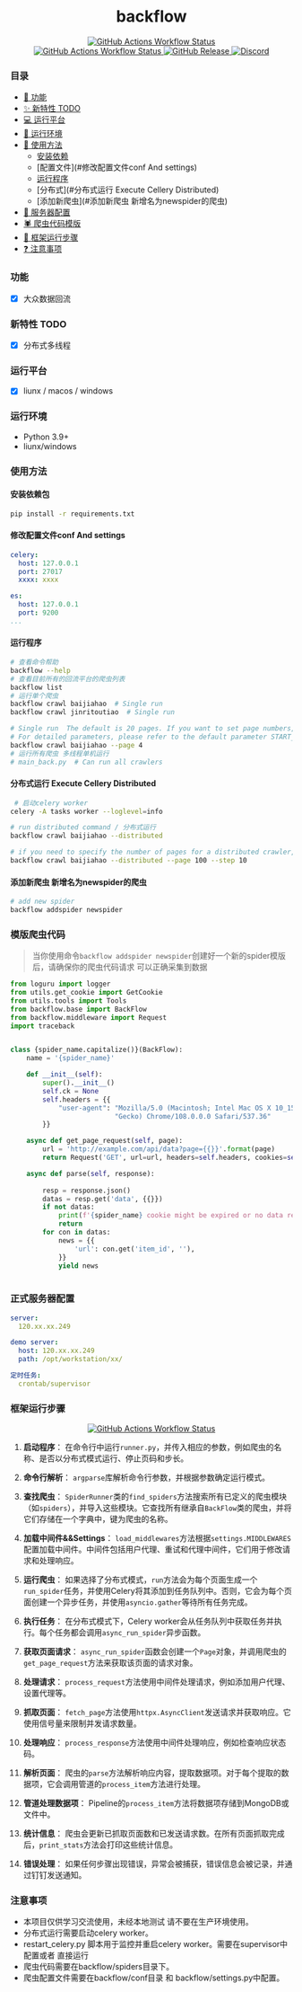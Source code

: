 <div align="center">
    <h1>backflow</h1>
</div>


<div align="center">
    <a href="https://github.com/redpintings/Flowback">
        <img alt="GitHub Actions Workflow Status" src="https://image.dzplus.dzng.com/2024/06/06/17176669138534.jpg" />
    </a>
</div>

<div align="center">
    <a href="">
        <img alt="GitHub Actions Workflow Status" src="https://image.dzplus.dzng.com/2024/06/06/17176696807966.jpg" />
    </a>
    <a href="">
        <img alt="GitHub Release" src="https://image.dzplus.dzng.com/2024/06/06/17176697207099.jpg" />
    </a>
    <a href="">
        <img alt="Discord" src="https://image.dzplus.dzng.com/2024/06/06/17176697507539.jpg" />
    </a>
</div>


### 目录

- [🎯 功能](#功能)
- [✨ 新特性 TODO](#新特性-todo)
- [💻 运行平台](#运行平台)
- [🔧 运行环境](#运行环境)
- [🏃‍ 使用方法](#使用方法)
    - [安装依赖](#安装依赖包)
    - [配置文件](#修改配置文件conf And settings)
    - [运行程序](#运行程序)
    - [分布式](#分布式运行 Execute Cellery Distributed)
    - [添加新爬虫](#添加新爬虫 新增名为newspider的爬虫)
- [💼 服务器配置](#服务器配置)
- [🕷️ 爬虫代码模版](#模版爬虫代码)
- [👨 框架运行步骤](#框架运行步骤)
- [❓ 注意事项](#注意事项)

### 功能

- [x] 大众数据回流


### 新特性 TODO

- [x] 分布式多线程


### 运行平台

- [x] liunx / macos / windows

### 运行环境

- Python 3.9+
- liunx/windows

### 使用方法

#### 安装依赖包

```bash
pip install -r requirements.txt
```

#### 修改配置文件conf And settings

```yaml
celery:
  host: 127.0.0.1
  port: 27017
  xxxx: xxxx

es:
  host: 127.0.0.1
  port: 9200
...

```

#### 运行程序

```bash
# 查看命令帮助
backflow --help
# 查看目前所有的回流平台的爬虫列表
backflow list
# 运行单个爬虫
backflow crawl baijiahao  # Single run
backflow crawl jinritoutiao  # Single run

# Single run  The default is 20 pages. If you want to set page numbers, use the --page parameter
# For detailed parameters, please refer to the default parameter START_PAGE END_PAGE PAGE_STEP in settings.py
backflow crawl baijiahao --page 4  
# 运行所有爬虫 多线程单机运行
# main_back.py  # Can run all crawlers

```

#### 分布式运行 Execute Cellery Distributed

```bash
 # 启动celery worker
celery -A tasks worker --loglevel=info 

# run distributed command / 分布式运行
backflow crawl baijiahao --distributed

# if you need to specify the number of pages for a distributed crawler, 100 pages, and a step size of 10
backflow crawl baijiahao --distributed --page 100 --step 10

```

#### 添加新爬虫 新增名为newspider的爬虫

```bash
# add new spider
backflow addspider newspider

```


### 模版爬虫代码

  > 当你使用命令`backflow addspider newspider`创建好一个新的spider模版后，请确保你的爬虫代码请求 可以正确采集到数据

```python
from loguru import logger
from utils.get_cookie import GetCookie
from utils.tools import Tools
from backflow.base import BackFlow
from backflow.middleware import Request
import traceback


class {spider_name.capitalize()}(BackFlow):
    name = '{spider_name}'

    def __init__(self):
        super().__init__()
        self.ck = None
        self.headers = {{
            "user-agent": "Mozilla/5.0 (Macintosh; Intel Mac OS X 10_15_7) AppleWebKit/537.36 (KHTML, like "
                          "Gecko) Chrome/108.0.0.0 Safari/537.36"
        }}

    async def get_page_request(self, page):
        url = 'http://example.com/api/data?page={{}}'.format(page)
        return Request('GET', url=url, headers=self.headers, cookies=self.ck, meta={{'page': page}})

    async def parse(self, response):
      
        resp = response.json()
        datas = resp.get('data', {{}})
        if not datas:
            print(f'{spider_name} cookie might be expired or no data returned.')
            return
        for con in datas:
            news = {{
                'url': con.get('item_id', ''),
            }}
            yield news
        
```

### 正式服务器配置

```yaml
server:
  120.xx.xx.249

demo server:
  host: 120.xx.xx.249
  path: /opt/workstation/xx/

定时任务:
  crontab/supervisor

```
### 框架运行步骤
<div align="center">
    <a href="https://github.com/redpintings/Flowback">
        <img alt="GitHub Actions Workflow Status" src="https://image.dzplus.dzng.com/2024/07/04/17200855857642.jpg" />
    </a>
</div>

1. **启动程序**：
   在命令行中运行`runner.py`，并传入相应的参数，例如爬虫的名称、是否以分布式模式运行、停止页码和步长。

2. **命令行解析**：
   `argparse`库解析命令行参数，并根据参数确定运行模式。

3. **查找爬虫**：
   `SpiderRunner`类的`find_spiders`方法搜索所有已定义的爬虫模块（如`spiders`），并导入这些模块。它查找所有继承自`BackFlow`类的爬虫，并将它们存储在一个字典中，键为爬虫的名称。

4. **加载中间件&&Settings**：
   `load_middlewares`方法根据`settings.MIDDLEWARES`配置加载中间件。中间件包括用户代理、重试和代理中间件，它们用于修改请求和处理响应。

5. **运行爬虫**：
   如果选择了分布式模式，`run`方法会为每个页面生成一个`run_spider`任务，并使用Celery将其添加到任务队列中。否则，它会为每个页面创建一个异步任务，并使用`asyncio.gather`等待所有任务完成。

6. **执行任务**：
   在分布式模式下，Celery worker会从任务队列中获取任务并执行。每个任务都会调用`async_run_spider`异步函数。

7. **获取页面请求**：
   `async_run_spider`函数会创建一个`Page`对象，并调用爬虫的`get_page_request`方法来获取该页面的请求对象。

8. **处理请求**：
   `process_request`方法使用中间件处理请求，例如添加用户代理、设置代理等。

9. **抓取页面**：
   `fetch_page`方法使用`httpx.AsyncClient`发送请求并获取响应。它使用信号量来限制并发请求数量。

10. **处理响应**：
    `process_response`方法使用中间件处理响应，例如检查响应状态码。

11. **解析页面**：
    爬虫的`parse`方法解析响应内容，提取数据项。对于每个提取的数据项，它会调用管道的`process_item`方法进行处理。

12. **管道处理数据项**：
    Pipeline的`process_item`方法将数据项存储到MongoDB或文件中。

13. **统计信息**：
    爬虫会更新已抓取页面数和已发送请求数。在所有页面抓取完成后，`print_stats`方法会打印这些统计信息。

14. **错误处理**：
    如果任何步骤出现错误，异常会被捕获，错误信息会被记录，并通过钉钉发送通知。


### 注意事项

- 本项目仅供学习交流使用，未经本地测试 请不要在生产环境使用。
- 分布式运行需要启动celery worker。
- restart_celery.py 脚本用于监控并重启celery worker。需要在supervisor中配置或者 直接运行
- 爬虫代码需要在backflow/spiders目录下。
- 爬虫配置文件需要在backflow/conf目录 和 backflow/settings.py中配置。